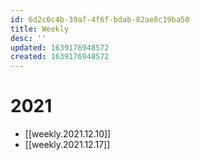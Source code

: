 ```yaml
---
id: 6d2c0c4b-39af-4f6f-bdab-82ae8c19ba50
title: Weekly
desc: ''
updated: 1639176948572
created: 1639176948572
---
```


# 2021

* [[weekly.2021.12.10]]
* [[weekly.2021.12.17]]
